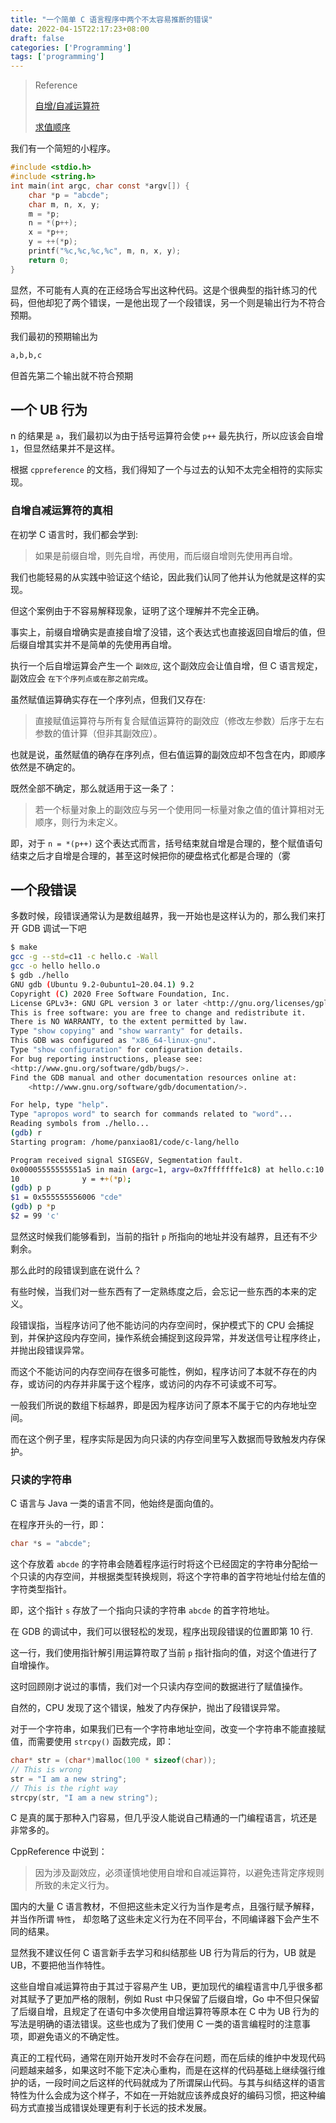 ```yaml
---
title: "一个简单 C 语言程序中两个不太容易推断的错误"
date: 2022-04-15T22:17:23+08:00
draft: false
categories: ['Programming']
tags: ['programming']
---
```



> Reference
> 
> [自增/自减运算符](https://zh.cppreference.com/w/c/language/operator_incdec)
> 
> [求值顺序](https://zh.cppreference.com/w/c/language/eval_order)

我们有一个简短的小程序。

```c
#include <stdio.h>
#include <string.h>
int main(int argc, char const *argv[]) {
    char *p = "abcde";
    char m, n, x, y;
    m = *p;
    n = *(p++);
    x = *p++;
    y = ++(*p);
    printf("%c,%c,%c,%c", m, n, x, y);
    return 0;
}
```

显然，不可能有人真的在正经场合写出这种代码。这是个很典型的指针练习的代码，但他却犯了两个错误，一是他出现了一个段错误，另一个则是输出行为不符合预期。

我们最初的预期输出为

```sh
a,b,b,c
```

但首先第二个输出就不符合预期

## 一个 UB 行为

n 的结果是 `a`，我们最初以为由于括号运算符会使 `p++` 最先执行，所以应该会自增 `1`，但显然结果并不是这样。

根据 `cppreference` 的文档，我们得知了一个与过去的认知不太完全相符的实际实现。

### 自增自减运算符的真相

在初学 C 语言时，我们都会学到:

> 如果是前缀自增，则先自增，再使用，而后缀自增则先使用再自增。

我们也能轻易的从实践中验证这个结论，因此我们认同了他并认为他就是这样的实现。

但这个案例由于不容易解释现象，证明了这个理解并不完全正确。

事实上，前缀自增确实是直接自增了没错，这个表达式也直接返回自增后的值，但后缀自增其实并不是简单的先使用再自增。

执行一个后自增运算会产生一个 `副效应`, 这个副效应会让值自增，但 C 语言规定，副效应会 `在下个序列点或在那之前完成`。

虽然赋值运算确实存在一个序列点，但我们又存在:

> 直接赋值运算符与所有复合赋值运算符的副效应（修改左参数）后序于左右参数的值计算（但非其副效应）。

也就是说，虽然赋值的确存在序列点，但右值运算的副效应却不包含在内，即顺序依然是不确定的。

既然全部不确定，那么就适用于这一条了：

> 若一个标量对象上的副效应与另一个使用同一标量对象之值的值计算相对无顺序，则行为未定义。

即，对于 `n = *(p++)` 这个表达式而言，括号结束就自增是合理的，整个赋值语句结束之后才自增是合理的，甚至这时候把你的硬盘格式化都是合理的（雾

## 一个段错误

多数时候，段错误通常认为是数组越界，我一开始也是这样认为的，那么我们来打开 GDB 调试一下吧

```sh
$ make
gcc -g --std=c11 -c hello.c -Wall
gcc -o hello hello.o
$ gdb ./hello
GNU gdb (Ubuntu 9.2-0ubuntu1~20.04.1) 9.2
Copyright (C) 2020 Free Software Foundation, Inc.
License GPLv3+: GNU GPL version 3 or later <http://gnu.org/licenses/gpl.html>
This is free software: you are free to change and redistribute it.
There is NO WARRANTY, to the extent permitted by law.
Type "show copying" and "show warranty" for details.
This GDB was configured as "x86_64-linux-gnu".
Type "show configuration" for configuration details.
For bug reporting instructions, please see:
<http://www.gnu.org/software/gdb/bugs/>.
Find the GDB manual and other documentation resources online at:
    <http://www.gnu.org/software/gdb/documentation/>.

For help, type "help".
Type "apropos word" to search for commands related to "word"...
Reading symbols from ./hello...
(gdb) r
Starting program: /home/panxiao81/code/c-lang/hello

Program received signal SIGSEGV, Segmentation fault.
0x00005555555551a5 in main (argc=1, argv=0x7fffffffe1c8) at hello.c:10
10              y = ++(*p);
(gdb) p p
$1 = 0x555555556006 "cde"
(gdb) p *p
$2 = 99 'c'
```

显然这时候我们能够看到，当前的指针 `p` 所指向的地址并没有越界，且还有不少剩余。

那么此时的段错误到底在说什么？

有些时候，当我们对一些东西有了一定熟练度之后，会忘记一些东西的本来的定义。

段错误指，当程序访问了他不能访问的内存空间时，保护模式下的 CPU 会捕捉到，并保护这段内存空间，操作系统会捕捉到这段异常，并发送信号让程序终止，并抛出段错误异常。

而这个不能访问的内存空间存在很多可能性，例如，程序访问了本就不存在的内存，或访问的内存并非属于这个程序，或访问的内存不可读或不可写。

一般我们所说的数组下标越界，即是因为程序访问了原本不属于它的内存地址空间。

而在这个例子里，程序实际是因为向只读的内存空间里写入数据而导致触发内存保护。

### 只读的字符串

C 语言与 Java 一类的语言不同，他始终是面向值的。

在程序开头的一行，即：

```c
char *s = "abcde";
```

这个存放着 `abcde` 的字符串会随着程序运行时将这个已经固定的字符串分配给一个只读的内存空间，并根据类型转换规则，将这个字符串的首字符地址付给左值的字符类型指针。

即，这个指针 `s` 存放了一个指向只读的字符串 `abcde` 的首字符地址。

在 GDB 的调试中，我们可以很轻松的发现，程序出现段错误的位置即第 10 行.

这一行，我们使用指针解引用运算符取了当前 `p` 指针指向的值，对这个值进行了自增操作。

这时回顾刚才说过的事情，我们对一个只读内存空间的数据进行了赋值操作。

自然的，CPU 发现了这个错误，触发了内存保护，抛出了段错误异常。

对于一个字符串，如果我们已有一个字符串地址空间，改变一个字符串不能直接赋值，而需要使用 `strcpy()` 函数完成，即：

```c
char* str = (char*)malloc(100 * sizeof(char));
// This is wrong
str = "I am a new string";
// This is the right way
strcpy(str, "I am a new string");
```

C 是真的属于那种入门容易，但几乎没人能说自己精通的一门编程语言，坑还是非常多的。

CppReference 中说到：

> 因为涉及副效应，必须谨慎地使用自增和自减运算符，以避免违背定序规则所致的未定义行为。

国内的大量 C 语言教材，不但把这些未定义行为当作是考点，且强行赋予解释，并当作所谓 `特性`， 却忽略了这些未定义行为在不同平台，不同编译器下会产生不同的结果。

显然我不建议任何 C 语言新手去学习和纠结那些 UB 行为背后的行为，UB 就是 UB，不要把他当作特性。

这些自增自减运算符由于其过于容易产生 UB，更加现代的编程语言中几乎很多都对其赋予了更加严格的限制，例如 Rust 中只保留了后缀自增，Go 中不但只保留了后缀自增，且规定了在语句中多次使用自增运算符等原本在 C 中为 UB 行为的写法是明确的语法错误。这些也成为了我们使用 C 一类的语言编程时的注意事项，即避免语义的不确定性。

真正的工程代码，通常在刚开始开发时不会存在问题，而在后续的维护中发现代码问题越来越多，如果这时不能下定决心重构，而是在这样的代码基础上继续强行维护的话，一段时间之后这样的代码就成为了所谓屎山代码。与其与纠结这样的语言特性为什么会成为这个样子，不如在一开始就应该养成良好的编码习惯，把这种编码方式直接当成错误处理更有利于长远的技术发展。
